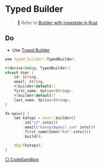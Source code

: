 # Typed Builder

> 🤔 Refer to [Builder with typestate in Rust](https://www.greyblake.com/blog/builder-with-typestate-in-rust/)

## Do

- Use [Typed Builder](https://crates.io/crates/typed-builder)

```rust
use typed_builder::TypedBuilder;

#[derive(Debug, TypedBuilder)]
struct User {
    id: String,
    email: String,
    #[builder(default)]
    first_name: Option<String>,
    #[builder(default)]
    last_name: Option<String>,
}

fn main() {
    let katopz = User::builder()
        .id("13".into())
        .email("katopz@gmail.com".into())
        .first_name(Some("Kat".into()))
        .build();

    dbg!(katopz);
}
```

<a href="https://codesandbox.io/p/sandbox/typed-builder-lp6yxk" class="button">▢ CodeSandbox</a>

